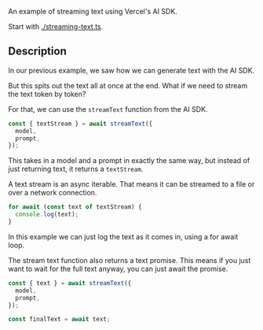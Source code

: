 An example of streaming text using Vercel's AI SDK.

Start with [./streaming-text.ts](./streaming-text.ts).

## Description

In our previous example, we saw how we can generate text with the AI SDK.

But this spits out the text all at once at the end. What if we need to stream the text token by token?

For that, we can use the `streamText` function from the AI SDK.

```ts
const { textStream } = await streamText({
  model,
  prompt,
});
```

This takes in a model and a prompt in exactly the same way, but instead of just returning text, it returns a `textStream`.

A text stream is an async iterable. That means it can be streamed to a file or over a network connection.

```ts
for await (const text of textStream) {
  console.log(text);
}
```

In this example we can just log the text as it comes in, using a for await loop.

The stream text function also returns a text promise. This means if you just want to wait for the full text anyway, you can just await the promise.

```ts
const { text } = await streamText({
  model,
  prompt,
});

const finalText = await text;
```
